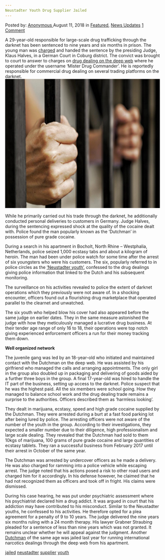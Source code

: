 ```yaml
---
Neustadter Youth Drug Supplier Jailed
---
```

<article class="post-listing post-26542 post type-post status-publish format-standard has-post-thumbnail hentry 
 tag-jailed tag-neustadter tag-supplier tag-youth">
<div class="post-inner">
<span>Posted by: <a href="https://www.deepdotweb.com/author/anony/" title="">Anonymous </a></span>
<span>August 11, 2018</span>
<span>in <a href="https://www.deepdotweb.com/category/deepdot-news/" rel="category tag">Featured</a>, <a href="https://www.deepdotweb.com/category/news-updates/" rel="category tag">News Updates</a></span>
<span><a href="https://www.deepdotweb.com/2018/08/11/neustadter-youth-drug-supplier-jailed/#comments">1 Comment</a></span>


<p>A 29-year-old responsible for large-scale drug trafficking through the darknet has been sentenced to nine years and six months in prison. The young man was <a href="https://www.infranken.de/regional/coburg/neun-jahre-und-sechs-monate-fuer-den-drogenlieferanten-der-neustadter-jugendlichen;art214,3544342">charged</a> and handed the sentence by the presiding Judge, Klaus Halves, in a German Court in Coburg district. The convict was brought to court to answer to charges on <a href="https://www.deepdotweb.com/?s=darknet+drugs">drug dealing on the deep web</a> where he operated under the username ‘Mister Drug Commander’. He is reportedly responsible for commercial drug dealing on several trading platforms on the darknet.<img class="wp-image-26543 aligncenter" src="/imgs/2018/08/image-result-for-jail.jpeg" alt="Image result for jail" width="664" height="420" /></p>
<p>While he primarily carried out his trade through the darknet, he additionally conducted personal deliveries to customers in Germany. Judge Halves, during the sentencing expressed shock at the quality of the cocaine dealt with. Police found the man popularly known as the ‘Dutchman’ in possession of pure grade cocaine.</p>
<p>During a search in his apartment in Bocholt, North Rhine – Westphalia, Netherlands, police seized 1,000 ecstasy tabs and about a kilogram of heroin. The man had been under police watch for some time after the arrest of six youngsters who were his customers. The six, popularly referred to in police circles as the <a href="https://www.deepdotweb.com/2018/06/19/six-teenagers-on-trial-for-darknet-distribution-operation/">‘Neustadter youth’</a>, confessed to the drug dealings giving police information that linked to the Dutch and his subsequent monitoring.</p>
<p>The surveillance on his activities revealed to police the extent of darknet operations which they previously were not aware of. In a shocking encounter, officers found out a flourishing drug marketplace that operated parallel to the clearnet and unwatched.</p>
<p>The six youth who helped blow his cover had also appeared before the same judge on earlier dates. They in the same measure astonished the judge with how they meticulously managed a lucrative drug business. At their tender age range of only 16 to 18, their operations were top notch giving experienced enforcement officers a run for their money tracking them down.</p>
<p><strong>Well organized network</strong></p>
<p>The juvenile gang was led by an 18-year-old who initiated and maintained contact with the Dutchman on the deep web. He was assisted by his girlfriend who managed the calls and arranging appointments. The only girl in the group also doubled up in packaging and delivering of goods aided by a further three boys in the group. A final 17-year-old was hired to handle the IT part of the business, setting up access to the darknet. Police suspect that he was the highest paid. All the six members were school going. How they managed to balance school work and the drug dealing trade remains a surprise to the authorities. Officers described them as ‘harmless looking’.</p>
<p>They dealt in marijuana, ecstasy, speed and high grade cocaine supplied by the Dutchman. They were arrested during a burt at a fast food parking lot after being lured by police. The arresting officers were not aware of the number of the youth in the group. According to their investigations, they expected a smaller number due to their diligence, high professionalism and large scale dealing. They revealed that the Dutchman had sold to them 10kgs of marijuana, 100 grams of pure grade cocaine and large quantities of ecstasy tablets. They ran a successful business from February 2017 until their arrest in October of the same year.</p>
<p>The Dutchman was arrested by undercover officers as he made a delivery. He was also charged for ramming into a police vehicle while escaping arrest. The judge noted that his actions posed a risk to other road users and charged him for it accordingly. In his defense however, he claimed that he had not recognized them as officers and took off in fright. His claims were dismissed.</p>
<p>During his case hearing, he was put under psychiatric assessment where his psychiatrist declared him a drug addict. It was argued in court that his addiction may have contributed to his misconduct. Similar to the Neustadter youths, he confessed to his activities. He therefore opted for a plea agreement for a penalty of 9 to 10 years. The judge delivered the nine years six months ruling with a 24 month therapy. His lawyer Grabner Straubing pleaded for a sentence of less than nine years which was not granted. It remains unclear whether he will appeal against the judgment. Another <a href="https://www.deepdotweb.com/2017/11/29/germany-dutch-dark-web-drug-dealer-arrested-drugs-worth-3-5-million/">Dutchman</a> of the same age was jailed last year for running international narcotics dealings through the deep web from his apartment.</p>
</div>
 <a href="https://www.deepdotweb.com/tag/jailed/" rel="tag">jailed</a> <a href="https://www.deepdotweb.com/tag/neustadter/" rel="tag">neustadter</a> <a href="https://www.deepdotweb.com/tag/supplier/" rel="tag">supplier</a> <a href="https://www.deepdotweb.com/tag/youth/" rel="tag">youth</a></span> <span style="display:none" class="updated">2018-08-11<a href="https://www.deepdotweb.com/author/anony/" title="Posts by Anonymous" rel="author">Anonymous</a></strong></div>
</div>
</article>


